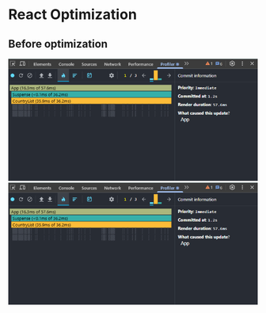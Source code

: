# React Optimization

## Before optimization

![Flame Graph for sorting](./public/imges/flame_columns_before.png)
![Ranked Chart for sorting](./public/imges/flame_columns_before.png)

